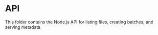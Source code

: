 # API

This folder contains the Node.js API for listing files, creating batches, and serving metadata.